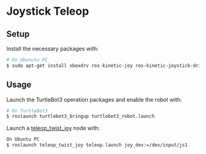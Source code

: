 # Joystick Teleop

## Setup

Install the necessary packages with:
````bash
# On Ubunutu PC
$ sudo apt-get install xboxdrv ros-kinetic-joy ros-kinetic-joystick-drivers ros-kinetic-teleop-twist-joy
````

## Usage

Launch the TurtleBot3 operation packages and enable the robot with:
```bash
# On TurtleBot3
$ roslaunch turtlebot3_bringup turtlebot3_robot.launch
```

Launch a [teleop_twist_joy](http://wiki.ros.org/teleop_twist_joy) node with: 
```bash
On Ubuntu PC
$ roslaunch teleop_twist_joy teleop.launch joy_dev:=/dev/input/js1
```

